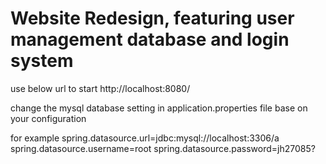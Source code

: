 # Website Redesign, featuring user management database and login system

use below url to start
http://localhost:8080/

change the mysql database setting in application.properties file base on your configuration

for example
spring.datasource.url=jdbc:mysql://localhost:3306/a
spring.datasource.username=root
spring.datasource.password=jh27085?
